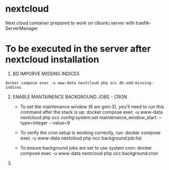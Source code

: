 # nextcloud
Next cloud container prepared to work on Ubuntu server with traefik-ServerManager

# To be executed in the server after nextcloud installation
1. BD IMPORVE MISSING INDICES
```
docker compose exec -u www-data nextcloud php occ db:add-missing-indices

```
2. ENABLE MANTAINENCE BACKGROUND JOBS - CRON
    - To set the maintenance window (6 am gmt-3), you'll need to run this command after the stack is up:
    docker compose exec -u www-data nextcloud php occ config:system:set maintenance_window_start --type=integer --value=9

    - To verify the cron setup is working correctly, run:
    docker compose exec -u www-data nextcloud php occ background:job:list

    - To ensure background jobs are set to use system cron:
    docker compose exec -u www-data nextcloud php occ background:cron

3. 